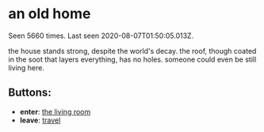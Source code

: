 # an old home

Seen 5660 times. Last seen 2020-08-07T01:50:05.013Z.

the house stands strong, despite the world's decay. the roof, though coated in the soot that layers everything, has no holes. someone could even be still living here.

## Buttons:

- **enter**: [the living room](the-living-room-Ndng1cc.md)
- **leave**: [travel](travel-travel.md)